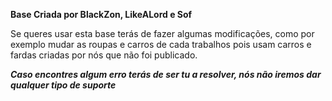 **Base Criada por BlackZon, LikeALord e Sof**

Se queres usar esta base terás de fazer algumas modificações, como por exemplo mudar as roupas e carros de cada trabalhos pois usam carros e fardas criadas por nós que não foi publicado.

***Caso encontres algum erro terás de ser tu a resolver, nós não iremos dar qualquer tipo de suporte***
